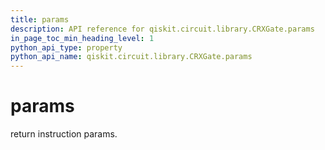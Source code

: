 ```yaml
---
title: params
description: API reference for qiskit.circuit.library.CRXGate.params
in_page_toc_min_heading_level: 1
python_api_type: property
python_api_name: qiskit.circuit.library.CRXGate.params
---
```


# params

return instruction params.


